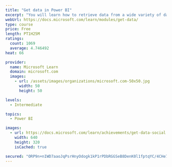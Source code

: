 ```yaml
---
title: "Get data in Power BI"
excerpt: "You will learn how to retrieve data from a wide variety of data sources, including Microsoft Excel, relational databases, and NoSQL data stores. You will also learn how to improve performance while retrieving data."
webUrl: https://docs.microsoft.com/learn/modules/get-data/
type: course
price: Free
length: PT1H25M
ratings:
  count: 1069
  average: 4.746492
heat: 66

provider:
  name: Microsoft Learn
  domain: microsoft.com
  images:
    - url: /assets/images/organizations/microsoft.com-50x50.jpg
      width: 50
      height: 50

levels:
  - Intermediate

topics:
  - Power BI

images:
  - url: https://docs.microsoft.com/learn/achievements/get-data-social.png
    width: 640
    height: 320
    isCached: true

secured: "ORP9n+nIWD7aaoJqPsrHnyOdogk1kP1rPDbRGGSeB8DenK0l1fptqYC/4CHe7E5RN3G8CAUKSRpcRhPjc8UlJmj49+2VgsdlCL41C4Cuf5SwKIrXG2WJ2Azit8HX6fVeLghvDJMNY+gP0ii7o33whpuSINKmGZSGNhQqWjtXlkFcseIjwuRQJxOmc4x3LCusUS2M2nDU1xtERbm8Sj+UvgLxPTh+sDweyXECm/Eo0eogA/QqJwqDNoWq5SBCixzsFpK0SFzGZfdqL+iAZEh4ktWIpR61QUlnZFKi7v1MjbFt9ydKUPWTSBHrzeTxDrSgt7wFDBpLF4dU+mv30jgXSpB5ZUcjIU3NM7FwDEYtvXtqZ0UeQYt9/FmMsewBpHXtSkXnQPMUlgP9MQsCHQCloeaGOtISGuPy0YL5wytmjX8=;2UDl9rCsNC3Cv6Ov/73cYg=="
---
```


